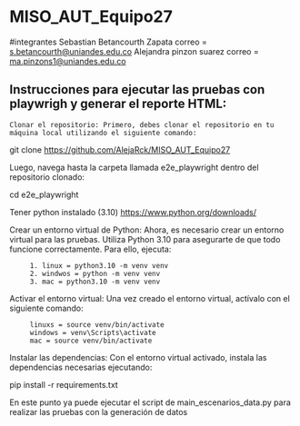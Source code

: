 # MISO_AUT_Equipo27
#integrantes 
Sebastian Betancourth Zapata correo = s.betancourth@uniandes.edu.co
Alejandra pinzon suarez correo = ma.pinzons1@uniandes.edu.co
         
## Instrucciones para ejecutar las pruebas con playwrigh y generar el reporte HTML:

    Clonar el repositorio: Primero, debes clonar el repositorio en tu máquina local utilizando el siguiente comando:

git clone https://github.com/AlejaRck/MISO_AUT_Equipo27

Luego, navega hasta la carpeta llamada e2e_playwright dentro del repositorio clonado:

cd e2e_playwright

Tener python instalado (3.10)
https://www.python.org/downloads/

Crear un entorno virtual de Python: Ahora, es necesario crear un entorno virtual para las pruebas. Utiliza Python 3.10 para asegurarte de que todo funcione correctamente. Para ello, ejecuta:

         1. linux = python3.10 -m venv venv
         2. windwos = python -m venv venv
         3. mac = python3.10 -m venv venv

Activar el entorno virtual: Una vez creado el entorno virtual, actívalo con el siguiente comando:
         
         linuxs = source venv/bin/activate
         windows = venv\Scripts\activate
         mac = source venv/bin/activate

Instalar las dependencias: Con el entorno virtual activado, instala las dependencias necesarias ejecutando:

pip install -r requirements.txt

En este punto ya puede ejecutar el script de main_escenarios_data.py para realizar las pruebas con la generación de datos 
